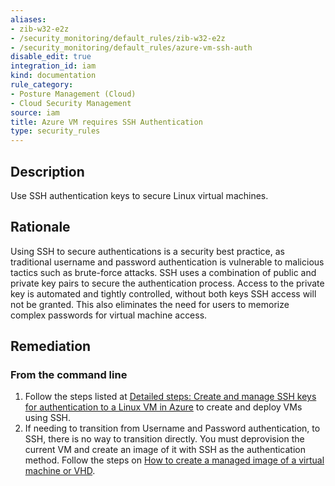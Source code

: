 ```yaml
---
aliases:
- zib-w32-e2z
- /security_monitoring/default_rules/zib-w32-e2z
- /security_monitoring/default_rules/azure-vm-ssh-auth
disable_edit: true
integration_id: iam
kind: documentation
rule_category:
- Posture Management (Cloud)
- Cloud Security Management
source: iam
title: Azure VM requires SSH Authentication
type: security_rules
---
```


## Description

Use SSH authentication keys to secure Linux virtual machines.

## Rationale

Using SSH to secure authentications is a security best practice, as traditional username and password authentication is vulnerable to malicious tactics such as brute-force attacks. SSH uses a combination of public and private key pairs to secure the authentication process. Access to the private key is automated and tightly controlled, without both keys SSH access will not be granted. This also eliminates the need for users to memorize complex passwords for virtual machine access.

## Remediation

### From the command line

1. Follow the steps listed at [Detailed steps: Create and manage SSH keys for authentication to a Linux VM in Azure][1] to create and deploy VMs using SSH.
2. If needing to transition from Username and Password authentication, to SSH, there is no way to transition directly. You must deprovision the current VM and create an image of it with SSH as the authentication method. Follow the steps on [How to create a managed image of a virtual machine or VHD][2]. 

[1]: https://docs.microsoft.com/en-us/azure/virtual-machines/linux/create-ssh-keys-detailed
[2]: https://docs.microsoft.com/en-us/azure/virtual-machines/linux/capture-image
